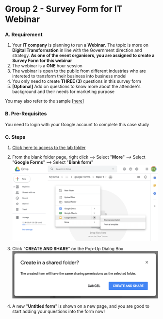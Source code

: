 # Group 2 - Survey Form for IT Webinar

### A. Requirement

1. Your **IT company** is planning to run a **Webinar**. The topic is more on **Digital Transformation** in line with the Government direction and strategy. **As one of the event organisers, you are assigned to create a Survey Form for this webinar** 
2. The webinar is a **ONE** hour session 
3. The webinar is open to the public from different industries who are intereted to transform their business into business model 
4. You only need to create **THREE (3)** questions in this survey form
5. **[Optional]** Add on questions to know more about the attendee's background and their needs for marketing purpose

You may also refer to the sample [[here]](https://drive.google.com/drive/u/0/folders/18j0Xj7u1HD8wdLhrJJyuqUCs0xj6aEag)

### B. Pre-Requisites

You need to login with your Google account to complete this case study

### C. Steps

1. [Click here to access to the lab folder](https://drive.google.com/drive/folders/1nBIxOrsF5dDtJ38GMF8Wwuo2oERX1-9H)

2. From the blank folder page, right click --> Select "**More**" --> Select "**Google Forms**" --> Select "**Blank form**"
![title|50%](/images/image1.png)

3. Click "**CREATE AND SHARE**" on the Pop-Up Dialog Box
![title](/images/image2.png)

4. A new "**Untitled form**" is shown on a new page, and you are good to start adding your questions into the form now!
